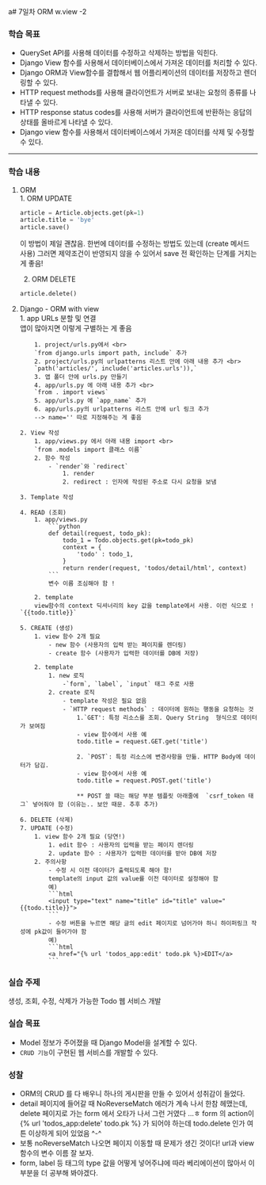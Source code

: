 a# 7일차 ORM w.view -2

### 학습 목표

- QuerySet API를 사용해 데이터를 수정하고 삭제하는 방법을 익힌다.
- Django View 함수를 사용해서 데이터베이스에서 가져온 데이터를 처리할 수 있다.
- Django ORM과 View함수를 결합해서 웹 어플리케이션의 데이터를 저장하고 렌더링할 수 있다.
- HTTP request methods를 사용해 클라이언트가 서버로 보내는 요청의 종류를 나타낼 수 있다.
- HTTP response status codes를 사용해 서버가 클라이언트에 반환하는 응답의 상태를 올바르게 나타낼 수 있다.
- Django view 함수를 사용해서 데이터베이스에서 가져온 데이터를 삭제 및 수정할 수 있다.

---

### 학습 내용

1.  ORM
    <br> 1. ORM UPDATE

    ```python
    article = Article.objects.get(pk=1)
    article.title = 'bye'
    article.save()
    ```

    이 방법이 제일 괜찮음. 한번에 데이터를 수정하는 방법도 있는데 (create 메서드 사용) 그러면 제약조건이 반영되지 않을 수 있어서 save 전 확인하는 단계를 거치는 게 좋음!

    2. ORM DELETE

    ```python
    article.delete()
    ```

2.  Django - ORM with view<br> 1. app URLs 분할 및 연결
    <br> 앱이 많아지면 이렇게 구별하는 게 좋음

            1. project/urls.py에서 <br>
            `from django.urls import path, include` 추가
            2. project/urls.py의 urlpatterns 리스트 안에 아래 내용 추가 <br>
            `path('articles/', include('articles.urls')),`
            3. 앱 폴더 안에 urls.py 만들기
            4. app/urls.py 에 아래 내용 추가 <br>
            `from . import views`
            5. app/urls.py 에 `app_name` 추가
            6. app/urls.py의 urlpatterns 리스트 안에 url 링크 추가
            --> name='' 따로 지정해주는 게 좋음

        2. View 작성
            1. app/views.py 에서 아래 내용 import <br>
            `from .models import 클래스 이름`
            2. 함수 작성
                - `render`와 `redirect`
                    1. render
                    2. redirect : 인자에 작성된 주소로 다시 요청을 보냄

        3. Template 작성

        4. READ (조회)
            1. app/views.py
                ```python
                def detail(request, todo_pk):
                    todo_1 = Todo.objects.get(pk=todo_pk)
                    context = {
                        'todo' : todo_1,
                    }
                    return render(request, 'todos/detail/html', context)
                ```
                변수 이름 조심해야 함 !

            2. template
            view함수의 context 딕셔너리의 key 값을 template에서 사용. 이런 식으로 ! `{{todo.title}}`

        5. CREATE (생성)
            1. view 함수 2개 필요
                - new 함수 (사용자의 입력 받는 페이지를 렌더링)
                - create 함수 (사용자가 입력한 데이터를 DB에 저장)

            2. template
                1. new 로직
                    -`form`, `label`, `input` 태그 주로 사용
                2. create 로직
                    - template 작성은 필요 없음
                    - `HTTP request methods` : 데이터에 원하는 행동을 요청하는 것
                        1.`GET': 특정 리소스를 조회. Query String  형식으로 데이터가 보여짐
                        - view 함수에서 사용 예
                        todo.title = request.GET.get('title')

                        2. `POST`: 특정 리소스에 변경사항을 만듦. HTTP Body에 데이터가 담김.
                        - view 함수에서 사용 예
                        todo.title = request.POST.get('title')

                        ** POST 쓸 때는 해당 부분 템플릿 아래줄에  `csrf_token 태그` 넣어줘야 함 (이유는.. 보안 때문. 추후 추가)

        6. DELETE (삭제)
        7. UPDATE (수정)
            1. view 함수 2개 필요 (당연!)
                1. edit 함수 : 사용자의 입력을 받는 페이지 렌더링
                2. update 함수 : 사용자가 입력한 데이터를 받아 DB에 저장
            2. 주의사항
                - 수정 시 이전 데이터가 출력되도록 해야 함!
                template의 input 값의 value를 이전 데이터로 설정해야 함
                예)
                ```html
                <input type="text" name="title" id="title" value="{{todo.title}}">
                ```
                - 수정 버튼을 누르면 해당 글의 edit 페이지로 넘어가야 하니 하이퍼링크 작성에 pk값이 들어가야 함
                예)
                ```html
                <a href="{% url 'todos_app:edit' todo.pk %}>EDIT</a>
                ```

### 실습 주제

생성, 조회, 수정, 삭제가 가능한 Todo 웹 서비스 개발

### 실습 목표

- Model 정보가 주어졌을 때 Django Model을 설계할 수 있다.
- `CRUD 기능`이 구현된 웹 서비스를 개발할 수 있다.

### 성찰

- ORM의 CRUD 를 다 배우니 하나의 게시판을 만들 수 있어서 성취감이 들었다.
- detail 페이지에 들어갈 때 NoReverseMatch 에러가 계속 나서 한참 헤맸는데, delete 페이지로 가는 form 에서 오타가 나서 그런 거였다 ...ㅎ
  form 의 action이 {% url 'todos_app:delete' todo.pk %} 가 되어야 하는데 todo.delete 인가 여튼 이상하게 되어 있었음 ^-^
- 보통 noReverseMatch 나오면 페이지 이동할 때 문제가 생긴 것이다! url과 view 함수의 변수 이름 잘 보자.
- form, label 등 태그의 type 값을 어떻게 넣어주냐에 따라 베리에이션이 많아서 이 부분을 더 공부해 봐야겠다.

